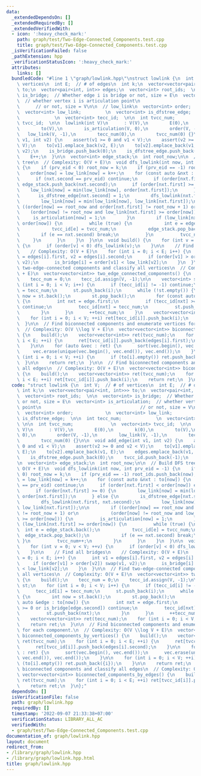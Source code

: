 ```yaml
---
data:
  _extendedDependsOn: []
  _extendedRequiredBy: []
  _extendedVerifiedWith:
  - icon: ':heavy_check_mark:'
    path: graph/test/Two-Edge-Connected_Components.test.cpp
    title: graph/test/Two-Edge-Connected_Components.test.cpp
  _isVerificationFailed: false
  _pathExtension: hpp
  _verificationStatusIcon: ':heavy_check_mark:'
  attributes:
    links: []
  bundledCode: "#line 1 \"graph/lowlink.hpp\"\nstruct lowlink {\n  int V;  // # of\
    \ vertices\n  int E;  // # of edges\n  int k;\n  vector<vector<pair<int, int>>>\
    \ to;\n  vector<pair<int, int>> edges;\n  vector<int> root_ids;  \n\n  vector<int>\
    \ is_bridge;  // Whether edge i is bridge or not, size = E\n  vector<int> is_articulation;\
    \  // whether vertex i is articulation point\n                               \
    \      // or not, size = V\n\n  // low_link\n  vector<int> order;            \n\
    \  vector<int> low_link;         \n  vector<int> is_dfstree_edge;  \n\n  int tecc_num;\
    \             \n  vector<int> tecc_id;  \n\n  int tvcc_num;              \n  vector<int>\
    \ tvcc_id;  \n\n  lowlink(int V)\n      : V(V),\n        E(0),\n        k(0),\n\
    \        to(V),\n        is_articulation(V, 0),\n        order(V, -1),\n     \
    \   low_link(V, -1),\n        tecc_num(0),\n        tvcc_num(0) {}\n\n  void add_edge(int\
    \ v1, int v2) {\n    assert(v1 >= 0 and v1 < V);\n    assert(v2 >= 0 and v2 <\
    \ V);\n    to[v1].emplace_back(v2, E);\n    to[v2].emplace_back(v1, E);\n    edges.emplace_back(v1,\
    \ v2);\n    is_bridge.push_back(0);\n    is_dfstree_edge.push_back(0);\n    tvcc_id.push_back(-1);\n\
    \    E++;\n  }\n\n  vector<int> edge_stack;\n  int root_now;\n\n  // Build DFS\
    \ tree\n  // Complexity: O(V + E)\n  void dfs_lowlink(int now, int prv_eid = -1)\
    \ {\n    if (prv_eid < 0) root_now = k;\n    if (prv_eid == -1) root_ids.push_back(now);\n\
    \    order[now] = low_link[now] = k++;\n    for (const auto &nxt : to[now]) {\n\
    \      if (nxt.second == prv_eid) continue;\n      if (order[nxt.first] < order[now])\
    \ edge_stack.push_back(nxt.second);\n      if (order[nxt.first] >= 0) {\n    \
    \    low_link[now] = min(low_link[now], order[nxt.first]);\n      } else {\n \
    \       is_dfstree_edge[nxt.second] = 1;\n        dfs_lowlink(nxt.first, nxt.second);\n\
    \        low_link[now] = min(low_link[now], low_link[nxt.first]);\n\n        if\
    \ ((order[now] == root_now and order[nxt.first] != root_now + 1) or\n        \
    \    (order[now] != root_now and low_link[nxt.first] >= order[now])) {\n     \
    \     is_articulation[now] = 1;\n        }\n        if (low_link[nxt.first] >=\
    \ order[now]) {\n          while (true) {\n            int e = edge_stack.back();\n\
    \            tvcc_id[e] = tvcc_num;\n            edge_stack.pop_back();\n    \
    \        if (e == nxt.second) break;\n          }\n          tvcc_num++;\n   \
    \     }\n      }\n    }\n  }\n\n  void build() {\n    for (int v = 0; v < V; ++v)\
    \ {\n      if (order[v] < 0) dfs_lowlink(v);\n    }\n\n    // Find all bridges\n\
    \    // Complexity: O(V + E)\n    for (int i = 0; i < E; i++) {\n      int v1\
    \ = edges[i].first, v2 = edges[i].second;\n      if (order[v1] > order[v2]) swap(v1,\
    \ v2);\n      is_bridge[i] = order[v1] < low_link[v2];\n    }\n  }\n\n  // Find\
    \ two-edge-connected components and classify all vertices\n  // Complexity: O(V\
    \ + E)\n  vector<vector<int>> two_edge_connected_components() {\n    build();\n\
    \    tecc_num = 0;\n    tecc_id.assign(V, -1);\n\n    vector<int> st;\n    for\
    \ (int i = 0; i < V; i++) {\n      if (tecc_id[i] != -1) continue;\n      tecc_id[i]\
    \ = tecc_num;\n      st.push_back(i);\n      while (!st.empty()) {\n        int\
    \ now = st.back();\n        st.pop_back();\n        for (const auto &edge : to[now])\
    \ {\n          int nxt = edge.first;\n          if (tecc_id[nxt] >= 0 or is_bridge[edge.second])\
    \ continue;\n          tecc_id[nxt] = tecc_num;\n          st.push_back(nxt);\n\
    \        }\n      }\n      ++tecc_num;\n    }\n    vector<vector<int>> ret(tecc_num);\n\
    \    for (int i = 0; i < V; ++i) ret[tecc_id[i]].push_back(i);\n    return ret;\n\
    \  }\n\n  // Find biconnected components and enumerate vertices for each component.\n\
    \  // Complexity: O(V \\log V + E)\n  vector<vector<int>> biconnected_components_by_vertices()\
    \ {\n    build();\n    vector<vector<int>> ret(tvcc_num);\n    for (int i = 0;\
    \ i < E; ++i) {\n      ret[tvcc_id[i]].push_back(edges[i].first);\n      ret[tvcc_id[i]].push_back(edges[i].second);\n\
    \    }\n\n    for (auto &vec : ret) {\n      sort(vec.begin(), vec.end());\n \
    \     vec.erase(unique(vec.begin(), vec.end()), vec.end());\n    }\n\n    for\
    \ (int i = 0; i < V; ++i) {\n      if (to[i].empty()) ret.push_back({i});\n  \
    \  }\n\n    return ret;\n  }\n\n  // Find biconnected components and classify\
    \ all edges\n  // Complexity: O(V + E)\n  vector<vector<int>> biconnected_components_by_edges()\
    \ {\n    build();\n    vector<vector<int>> ret(tvcc_num);\n    for (int i = 0;\
    \ i < E; ++i) ret[tvcc_id[i]].push_back(i);\n    return ret;\n  }\n};\n"
  code: "struct lowlink {\n  int V;  // # of vertices\n  int E;  // # of edges\n \
    \ int k;\n  vector<vector<pair<int, int>>> to;\n  vector<pair<int, int>> edges;\n\
    \  vector<int> root_ids;  \n\n  vector<int> is_bridge;  // Whether edge i is bridge\
    \ or not, size = E\n  vector<int> is_articulation;  // whether vertex i is articulation\
    \ point\n                                     // or not, size = V\n\n  // low_link\n\
    \  vector<int> order;            \n  vector<int> low_link;         \n  vector<int>\
    \ is_dfstree_edge;  \n\n  int tecc_num;             \n  vector<int> tecc_id; \
    \ \n\n  int tvcc_num;              \n  vector<int> tvcc_id;  \n\n  lowlink(int\
    \ V)\n      : V(V),\n        E(0),\n        k(0),\n        to(V),\n        is_articulation(V,\
    \ 0),\n        order(V, -1),\n        low_link(V, -1),\n        tecc_num(0),\n\
    \        tvcc_num(0) {}\n\n  void add_edge(int v1, int v2) {\n    assert(v1 >=\
    \ 0 and v1 < V);\n    assert(v2 >= 0 and v2 < V);\n    to[v1].emplace_back(v2,\
    \ E);\n    to[v2].emplace_back(v1, E);\n    edges.emplace_back(v1, v2);\n    is_bridge.push_back(0);\n\
    \    is_dfstree_edge.push_back(0);\n    tvcc_id.push_back(-1);\n    E++;\n  }\n\
    \n  vector<int> edge_stack;\n  int root_now;\n\n  // Build DFS tree\n  // Complexity:\
    \ O(V + E)\n  void dfs_lowlink(int now, int prv_eid = -1) {\n    if (prv_eid <\
    \ 0) root_now = k;\n    if (prv_eid == -1) root_ids.push_back(now);\n    order[now]\
    \ = low_link[now] = k++;\n    for (const auto &nxt : to[now]) {\n      if (nxt.second\
    \ == prv_eid) continue;\n      if (order[nxt.first] < order[now]) edge_stack.push_back(nxt.second);\n\
    \      if (order[nxt.first] >= 0) {\n        low_link[now] = min(low_link[now],\
    \ order[nxt.first]);\n      } else {\n        is_dfstree_edge[nxt.second] = 1;\n\
    \        dfs_lowlink(nxt.first, nxt.second);\n        low_link[now] = min(low_link[now],\
    \ low_link[nxt.first]);\n\n        if ((order[now] == root_now and order[nxt.first]\
    \ != root_now + 1) or\n            (order[now] != root_now and low_link[nxt.first]\
    \ >= order[now])) {\n          is_articulation[now] = 1;\n        }\n        if\
    \ (low_link[nxt.first] >= order[now]) {\n          while (true) {\n          \
    \  int e = edge_stack.back();\n            tvcc_id[e] = tvcc_num;\n          \
    \  edge_stack.pop_back();\n            if (e == nxt.second) break;\n         \
    \ }\n          tvcc_num++;\n        }\n      }\n    }\n  }\n\n  void build() {\n\
    \    for (int v = 0; v < V; ++v) {\n      if (order[v] < 0) dfs_lowlink(v);\n\
    \    }\n\n    // Find all bridges\n    // Complexity: O(V + E)\n    for (int i\
    \ = 0; i < E; i++) {\n      int v1 = edges[i].first, v2 = edges[i].second;\n \
    \     if (order[v1] > order[v2]) swap(v1, v2);\n      is_bridge[i] = order[v1]\
    \ < low_link[v2];\n    }\n  }\n\n  // Find two-edge-connected components and classify\
    \ all vertices\n  // Complexity: O(V + E)\n  vector<vector<int>> two_edge_connected_components()\
    \ {\n    build();\n    tecc_num = 0;\n    tecc_id.assign(V, -1);\n\n    vector<int>\
    \ st;\n    for (int i = 0; i < V; i++) {\n      if (tecc_id[i] != -1) continue;\n\
    \      tecc_id[i] = tecc_num;\n      st.push_back(i);\n      while (!st.empty())\
    \ {\n        int now = st.back();\n        st.pop_back();\n        for (const\
    \ auto &edge : to[now]) {\n          int nxt = edge.first;\n          if (tecc_id[nxt]\
    \ >= 0 or is_bridge[edge.second]) continue;\n          tecc_id[nxt] = tecc_num;\n\
    \          st.push_back(nxt);\n        }\n      }\n      ++tecc_num;\n    }\n\
    \    vector<vector<int>> ret(tecc_num);\n    for (int i = 0; i < V; ++i) ret[tecc_id[i]].push_back(i);\n\
    \    return ret;\n  }\n\n  // Find biconnected components and enumerate vertices\
    \ for each component.\n  // Complexity: O(V \\log V + E)\n  vector<vector<int>>\
    \ biconnected_components_by_vertices() {\n    build();\n    vector<vector<int>>\
    \ ret(tvcc_num);\n    for (int i = 0; i < E; ++i) {\n      ret[tvcc_id[i]].push_back(edges[i].first);\n\
    \      ret[tvcc_id[i]].push_back(edges[i].second);\n    }\n\n    for (auto &vec\
    \ : ret) {\n      sort(vec.begin(), vec.end());\n      vec.erase(unique(vec.begin(),\
    \ vec.end()), vec.end());\n    }\n\n    for (int i = 0; i < V; ++i) {\n      if\
    \ (to[i].empty()) ret.push_back({i});\n    }\n\n    return ret;\n  }\n\n  // Find\
    \ biconnected components and classify all edges\n  // Complexity: O(V + E)\n \
    \ vector<vector<int>> biconnected_components_by_edges() {\n    build();\n    vector<vector<int>>\
    \ ret(tvcc_num);\n    for (int i = 0; i < E; ++i) ret[tvcc_id[i]].push_back(i);\n\
    \    return ret;\n  }\n};"
  dependsOn: []
  isVerificationFile: false
  path: graph/lowlink.hpp
  requiredBy: []
  timestamp: '2022-09-07 21:33:38+07:00'
  verificationStatus: LIBRARY_ALL_AC
  verifiedWith:
  - graph/test/Two-Edge-Connected_Components.test.cpp
documentation_of: graph/lowlink.hpp
layout: document
redirect_from:
- /library/graph/lowlink.hpp
- /library/graph/lowlink.hpp.html
title: graph/lowlink.hpp
---
```

